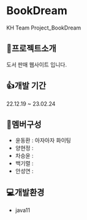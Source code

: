 # BookDream

KH Team Project_BookDream

## 📘프로젝트소개

도서 판매 웹사이트 입니다.

## 👍개발 기간

22.12.19 ~ 23.02.24

## 🤝멤버구성

- 윤동환 : 아자아자 화이팅
- 양현정 :
- 차승윤 :
- 백기렬 :
- 안성연 :

## 💻개발환경
- java11
